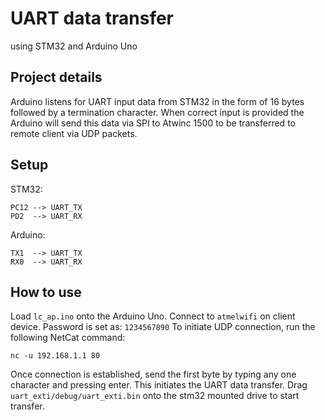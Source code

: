 # UART data transfer 
using STM32 and Arduino Uno

## Project details
Arduino listens for UART input data from STM32 in the form of 16 bytes followed by a termination character. When correct input is provided the Arduino will send this data via SPI to Atwinc 1500 to be transferred to remote client via UDP packets.

## Setup
STM32:
```
PC12 --> UART_TX
PD2  --> UART_RX 
```
Arduino:
```
TX1  --> UART_TX
RX0  --> UART_RX
```

## How to use
Load `lc_ap.ino` onto the Arduino Uno.
Connect to `atmelwifi` on client device. Password is set as: `1234567890`
To initiate UDP connection, run the following NetCat command:
```
nc -u 192.168.1.1 80
```
Once connection is established, send the first byte by typing any one character and pressing enter. This initiates the UART data transfer.
Drag `uart_exti/debug/uart_exti.bin` onto the stm32 mounted drive to start transfer.
